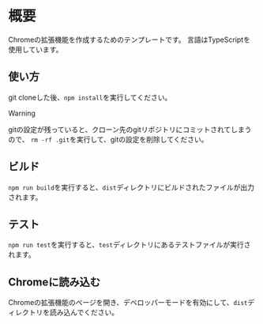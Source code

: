# 概要

Chromeの拡張機能を作成するためのテンプレートです。
言語はTypeScriptを使用しています。

## 使い方

git cloneした後、`npm install`を実行してください。

> [!WARNING]
> gitの設定が残っていると、クローン先のgitリポジトリにコミットされてしまうので、
> `rm -rf .git`を実行して、gitの設定を削除してください。

## ビルド

`npm run build`を実行すると、`dist`ディレクトリにビルドされたファイルが出力されます。

## テスト

`npm run test`を実行すると、`test`ディレクトリにあるテストファイルが実行されます。

## Chromeに読み込む

Chromeの拡張機能のページを開き、デベロッパーモードを有効にして、`dist`ディレクトリを読み込んでください。
